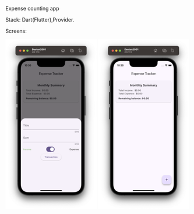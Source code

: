 Expense counting app

Stack: Dart(Flutter),Provider.

Screens: 

<p float="left">
  <img src="1.png" width="250" /> 
  <img src="2.png" width="250" />
</p>
